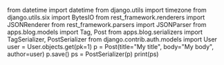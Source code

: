 from datetime import datetime
from django.utils import timezone
from django.utils.six import BytesIO
from rest_framework.renderers import JSONRenderer
from rest_framework.parsers import JSONParser
from apps.blog.models import Tag, Post
from apps.blog.serializers import TagSerializer, PostSerializer
from django.contrib.auth.models import User
user = User.objects.get(pk=1)
p = Post(title="My title", body="My body", author=user)
p.save()
ps = PostSerializer(p)
print(ps)
